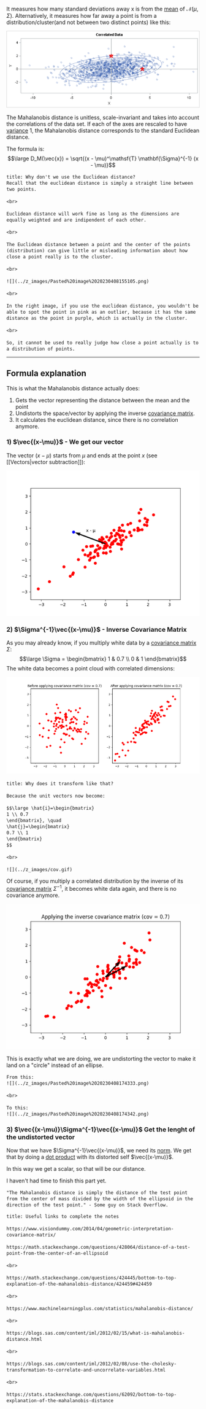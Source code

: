 It measures how many standard deviations away x is from the [mean](../Statistics/Mean.md) of $\mathcal{N}(\mu,\Sigma)$.
Alternatively, it measures how far away a point is from a distribution/cluster(and not between two distinct points) like this:

![](../z_images/Pasted%20image%2020230420182122.png)


The Mahalanobis distance is unitless, scale-invariant and takes into account the correlations of the data set.
If each of the axes are rescaled to have [variance](../Statistics/Variance.md) 1, the Mahalanobis distance corresponds to the standard Euclidean distance.

The formula is:
$$\large D_M(\vec{x}) = \sqrt{(x - \mu)^\mathsf{T} \mathbf{\Sigma}^{-1} (x - \mu)}$$

```ad-hint
title: Why don't we use the Euclidean distance?
Recall that the euclidean distance is simply a straight line between two points.

<br>

Euclidean distance will work fine as long as the dimensions are equally weighted and are indipendent of each other.

<br>

The Euclidean distance between a point and the center of the points (distribution) can give little or misleading information about how close a point really is to the cluster.

<br>

![](../z_images/Pasted%20image%2020230408155105.png)

<br>

In the right image, if you use the euclidean distance, you wouldn't be able to spot the point in pink as an outlier, because it has the same distance as the point in purple, which is actually in the cluster.

<br>

So, it cannot be used to really judge how close a point actually is to a distribution of points.
```

---

## Formula explanation

This is what the Mahalanobis distance actually does:
1. Gets the vector representing the distance between the mean and the point
2. Undistorts the space/vector by applying the inverse [covariance matrix](Covariance%20matrix.md).
3. It calculates the euclidean distance, since there is no correlation anymore.


### 1) $\vec{(x-\mu)}$ - We get our vector

The vector $(x-\mu)$ starts from $\mu$ and ends at the point $x$ (see [[Vectors|vector subtraction]]):

![](../z_images/Figure_2.png)


### 2) $\Sigma^{-1}\vec{(x-\mu)}$ - Inverse Covariance Matrix

As you may already know, if you multiply white data by a [covariance matrix](Covariance%20matrix.md) $\Sigma$:
$$\large \Sigma = \begin{bmatrix}
1 & 0.7 \\
0 & 1
\end{bmatrix}$$
The white data becomes a point cloud with correlated dimensions:

![](../z_images/Figure_3.png)


```ad-hint
title: Why does it transform like that?

Because the unit vectors now become:

$$\large \hat{i}=\begin{bmatrix}
1 \\ 0.7
\end{bmatrix}, \quad
\hat{j}=\begin{bmatrix}
0.7 \\ 1
\end{bmatrix}
$$

<br>

![](../z_images/cov.gif)
```

Of course, if you multiply a correlated distribution by the inverse of its [covariance matrix](Covariance%20matrix.md) $\Sigma^{-1}$, it becomes white data again, and there is no covariance anymore.

![](../z_images/invcov.gif)

This is exactly what we are doing, we are undistorting the vector to make it land on a "circle" instead of an ellipse.


```ad-tldr
From this:
![](../z_images/Pasted%20image%2020230408174333.png)

<br>

To this:
![](../z_images/Pasted%20image%2020230408174342.png)

```


### 3) $\vec{(x-\mu)}\Sigma^{-1}\vec{(x-\mu)}$ Get the lenght of the undistorted vector

Now that we have $\Sigma^{-1}\vec{(x-\mu)}$, we need its [norm](../Linear%20Algebra/Norm.md). We get that by doing a [dot product](../Linear%20Algebra/Dot%20product.md) with its distorted self $\vec{(x-\mu)}$.

In this way we get a scalar, so that will be our distance.

I haven't had time to finish this part yet.

```ad-quote
"The Mahalanobis distance is simply the distance of the test point from the center of mass divided by the width of the ellipsoid in the direction of the test point." - Some guy on Stack Overflow.
```

```ad-seealso
title: Useful links to complete the notes

https://www.visiondummy.com/2014/04/geometric-interpretation-covariance-matrix/

https://math.stackexchange.com/questions/428064/distance-of-a-test-point-from-the-center-of-an-ellipsoid

<br>

https://math.stackexchange.com/questions/424445/bottom-to-top-explanation-of-the-mahanalobis-distance/424459#424459

<br>

https://www.machinelearningplus.com/statistics/mahalanobis-distance/

<br>

https://blogs.sas.com/content/iml/2012/02/15/what-is-mahalanobis-distance.html

<br>

https://blogs.sas.com/content/iml/2012/02/08/use-the-cholesky-transformation-to-correlate-and-uncorrelate-variables.html

<br>

https://stats.stackexchange.com/questions/62092/bottom-to-top-explanation-of-the-mahalanobis-distance



```

